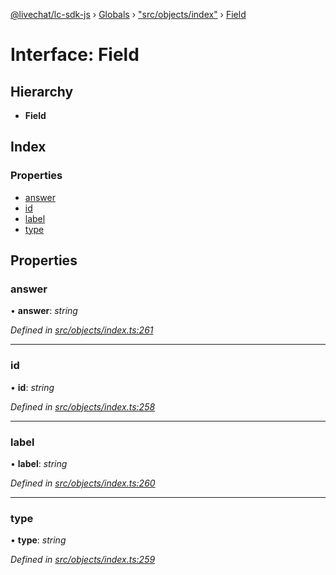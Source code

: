 [@livechat/lc-sdk-js](../README.md) › [Globals](../globals.md) › ["src/objects/index"](../modules/_src_objects_index_.md) › [Field](_src_objects_index_.field.md)

# Interface: Field

## Hierarchy

* **Field**

## Index

### Properties

* [answer](_src_objects_index_.field.md#answer)
* [id](_src_objects_index_.field.md#id)
* [label](_src_objects_index_.field.md#label)
* [type](_src_objects_index_.field.md#type)

## Properties

###  answer

• **answer**: *string*

*Defined in [src/objects/index.ts:261](https://github.com/livechat/lc-sdk-js/blob/8143b05/src/objects/index.ts#L261)*

___

###  id

• **id**: *string*

*Defined in [src/objects/index.ts:258](https://github.com/livechat/lc-sdk-js/blob/8143b05/src/objects/index.ts#L258)*

___

###  label

• **label**: *string*

*Defined in [src/objects/index.ts:260](https://github.com/livechat/lc-sdk-js/blob/8143b05/src/objects/index.ts#L260)*

___

###  type

• **type**: *string*

*Defined in [src/objects/index.ts:259](https://github.com/livechat/lc-sdk-js/blob/8143b05/src/objects/index.ts#L259)*
